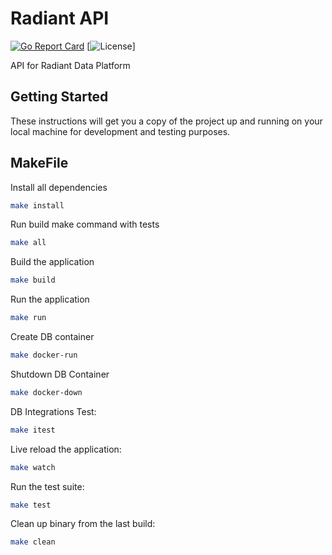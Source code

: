 # Radiant API

[![Go Report Card](https://goreportcard.com/badge/github.com/Ferlab-Ste-Justine/radiant-api)](https://goreportcard.com/report/github.com/Ferlab-Ste-Justine/radiant-api)
[![License](https://img.shields.io/badge/License-Apache%202.0-blue.svg)]


API for Radiant Data Platform

## Getting Started

These instructions will get you a copy of the project up and running on your local machine for development and testing purposes. 

## MakeFile

Install all dependencies
```bash
make install
```

Run build make command with tests
```bash
make all
```

Build the application
```bash
make build
```

Run the application
```bash
make run
```
Create DB container
```bash
make docker-run
```

Shutdown DB Container
```bash
make docker-down
```

DB Integrations Test:
```bash
make itest
```

Live reload the application:
```bash
make watch
```

Run the test suite:
```bash
make test
```

Clean up binary from the last build:
```bash
make clean
```

